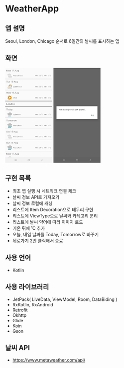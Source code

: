 # WeatherApp

## 앱 설명
Seoul, London, Chicago 순서로 6일간의 날씨를 표시하는 앱

## 화면
<img src="https://github.com/chuuuul/WeatherApp/blob/master/1.jpg" width="30%">
<img src="https://github.com/chuuuul/WeatherApp/blob/master/2.jpg" width="30%">

## 구현 목록

- 최초 앱 실행 시 네트워크 연결 체크
- 날씨 정보 API로 가져오기
- 날씨 정보 로컬에 캐싱
- 리스트에 Item Decoration으로 테두리 구현
- 리스트에 ViewType으로 날씨와 카테고리 분리
- 리스트에 날씨 약어에 따라 이미지 로드
- 기온 뒤에 ˚C 추가
- 오늘, 내일 날짜를 Today, Tomorrow로 바꾸기
- 뒤로가기 2번 클릭해서 종료
 

## 사용 언어
 - Kotlin


## 사용 라이브러리

- JetPack( LiveData, ViewModel, Room, DataBiding )
- RxKotlin, RxAndroid
- Retrofit
- Okhttp
- Glide
- Koin
- Gson

## 날씨 API
 - https://www.metaweather.com/api/
 


